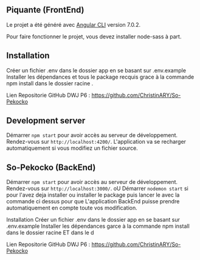 ## Piquante (FrontEnd)

Le projet a été généré avec [Angular CLI](https://github.com/angular/angular-cli) version 7.0.2.

Pour faire fonctionner le projet, vous devez installer node-sass à part.

## Installation

Créer un fichier .env dans le dossier app en se basant sur .env.example Installer les dépendances et tous le package recquis grace à la commande npm install dans le dossier racine .

Lien Repositorie GitHub DWJ P6 : https://github.com/ChristinARY/So-Pekocko

## Development server

Démarrer `npm start` pour avoir accès au serveur de développement. Rendez-vous sur `http://localhost:4200/`. L'application va se recharger automatiquement si vous modifiez un fichier source.

## So-Pekocko (BackEnd)

Démarrer `npm start` pour avoir accès au serveur de développement. Rendez-vous sur `http://localhost:3000/`.
oU Démarrer `nodemon start` si pour l'avez deja installer ou installer le package puis lancer le avec la commande ci dessus pour que L'application BackEnd puisse prendre automatiquement en compte toute vos modification.

Installation Créer un fichier .env dans le dossier app en se basant sur .env.example Installer les dépendances garce à la commande npm install dans le dossier racine ET dans le d

Lien Repositorie GitHub DWJ P6 : https://github.com/ChristinARY/So-Pekocko
